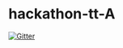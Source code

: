 # hackathon-tt-A

[![Gitter](https://badges.gitter.im/hackathon-tt-A/community.svg)](https://gitter.im/hackathon-tt-A/community?utm_source=badge&utm_medium=badge&utm_campaign=pr-badge&utm_content=badge)